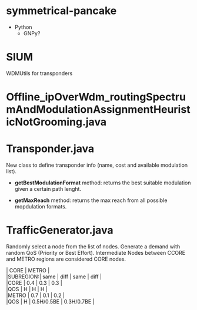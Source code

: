 # symmetrical-pancake
* Python
  - GNPy?

# SIUM
WDMUtils for transponders


# Offline\_ipOverWdm\_routingSpectrumAndModulationAssignmentHeuristicNotGrooming.java

# Transponder.java

New class to define transponder info (name, cost and available modulation list).

* **getBestModulationFormat** method: returns the best suitable modulation given a certain path lenght.

* **getMaxReach** method: returns the max reach from all possible mopdulation formats.

# TrafficGenerator.java

Randomly select a node from the list of nodes. Generate a demand with random QoS (Priority or Best Effort). Intermediate Nodes between CCORE and METRO regions are considered CORE nodes.


|        CORE     |       METRO                |  
|SUBREGION:| same | diff   |  same  |  diff    |  
|CORE  |      0.4  |  0.3  |      0.3          |  
|QOS   |       H   |    H  |       H           |  
|METRO |          0.7      |  0.1  |  0.2      |  
|QOS   |         H         | 0.5H/0.5BE   | 0.3H/0.7BE  |  

